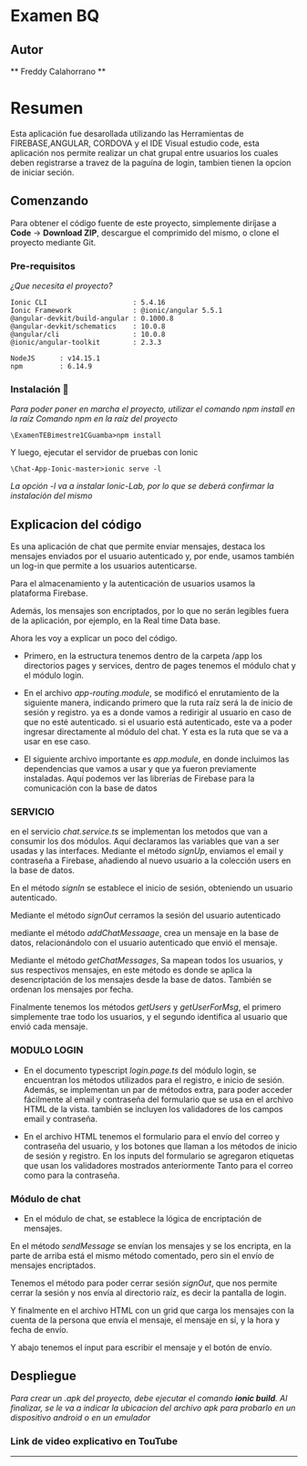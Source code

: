 # Examen BQ

## Autor

** Freddy Calahorrano **

# Resumen

Esta aplicación fue desarollada utilizando las Herramientas de FIREBASE,ANGULAR, CORDOVA y el IDE Visual estudio code, esta aplicación nos permite realizar un chat grupal entre usuarios los cuales deben 
registrarse a travez de la paguína de login, tambien tienen la opcion de iniciar seción.


## Comenzando 

Para obtener el código fuente de este proyecto, simplemente diríjase a **Code** -> **Download ZIP**,
descargue el comprimido del mismo, o clone el proyecto mediante Git.


### Pre-requisitos 

_¿Que necesita el proyecto?_

```
Ionic CLI                     : 5.4.16 
Ionic Framework               : @ionic/angular 5.5.1
@angular-devkit/build-angular : 0.1000.8
@angular-devkit/schematics    : 10.0.8
@angular/cli                  : 10.0.8
@ionic/angular-toolkit        : 2.3.3
```
```
NodeJS 		: v14.15.1 
npm    		: 6.14.9
```

### Instalación 🔧

_Para poder poner en marcha el proyecto, utilizar el comando npm install en la raíz_
_Comando npm en la raíz del proyecto_

```
\ExamenTEBimestre1CGuamba>npm install
```

Y luego, ejecutar el servidor de pruebas con Ionic

```
\Chat-App-Ionic-master>ionic serve -l
```
_La opción -l va a instalar Ionic-Lab, por lo que se deberá confirmar la instalación del mismo_

## Explicacion del código 

Es una aplicación de chat que permite enviar mensajes, destaca los mensajes enviados por el usuario autenticado y, por ende, usamos también un log-in que permite a los usuarios autenticarse.

Para el almacenamiento y la autenticación de usuarios usamos la plataforma Firebase.

Además, los mensajes son encriptados, por lo que no serán legibles fuera de la aplicación, por ejemplo, en la Real time Data base.

Ahora les voy a explicar un poco del código.

* Primero, en la estructura tenemos dentro de la carpeta /app los directorios pages y services, dentro de pages tenemos el módulo chat y el módulo login. 

* En el archivo _app-routing.module_, se modificó el enrutamiento de la siguiente manera, indicando primero que la ruta raíz será la de inicio de sesión y registro. ya es a donde vamos a redirigir al usuario en caso de que no esté autenticado.  si el usuario está autenticado, este va a poder ingresar directamente al módulo del chat.  Y esta es la ruta que se va a usar en ese caso.

* El siguiente archivo importante es _app.module_, en donde incluimos las dependencias que vamos a usar y que ya fueron previamente instaladas. Aquí podemos ver las librerías de Firebase para la comunicación con la base de datos

### SERVICIO 

en el servicio _chat.service.ts_ se implementan los metodos que van a consumir los dos módulos. Aquí declaramos las variables que van a ser usadas y las interfaces. 
Mediante el método _signUp_, enviamos el email y contraseña a Firebase, añadiendo al nuevo usuario a la colección users en la base de datos.

En el método _signIn_ se establece el inicio de sesión, obteniendo un usuario autenticado.

Mediante el método _signOut_ cerramos la sesión del usuario autenticado


mediante el método _addChatMessaage_, crea un mensaje en la base de datos, relacionándolo con el usuario autenticado que envió el mensaje.

Mediante el método _getChatMessages_, Sa mapean todos los usuarios, y sus respectivos mensajes, en este método es donde se aplica la desencriptación de los mensajes desde la base de datos. También se ordenan los mensajes por fecha.

Finalmente tenemos los métodos _getUsers_ y _getUserForMsg_, el primero simplemente trae todo los usuarios, y el segundo identifica al usuario que envió cada mensaje.


### MODULO LOGIN

* En el documento typescript _login.page.ts_ del módulo login, se encuentran los métodos utilizados para el registro, e inicio de sesión. Además, se implementan un par de métodos extra, para poder acceder fácilmente al email y contraseña del formulario que se usa en el archivo HTML de la vista. también se incluyen los validadores de los campos email y contraseña.

* En el archivo HTML tenemos el formulario para el envío del correo y contraseña del usuario, y los botones que llaman a los métodos de inicio de sesión y registro. En los inputs del formulario se agregaron etiquetas que usan los validadores mostrados anteriormente Tanto para el correo como para la contraseña. 

### Módulo de chat

* En el módulo de chat, se establece la lógica de encriptación de mensajes. 

En el método _sendMessage_ se envían los mensajes y se los encripta, en la parte de arriba está el mismo método comentado, pero sin el envío de mensajes encriptados.

Tenemos el método para poder cerrar sesión _signOut_, que nos permite cerrar la sesión y nos envía al directorio raíz, es decir la pantalla de login.


Y finalmente en el archivo HTML con un grid que carga los mensajes con la cuenta de la persona que envía el mensaje, el mensaje en sí, y la hora y fecha de envío.                   
  
Y abajo tenemos el input para escribir el mensaje y el botón de envío.

## Despliegue 

_Para crear un .apk del proyecto, debe ejecutar el comando **ionic build**. Al finalizar, se le va a indicar la ubicacion del archivo apk para probarlo en un dispositivo android o en un emulador_


### Link de video explicativo en TouTube

------------
